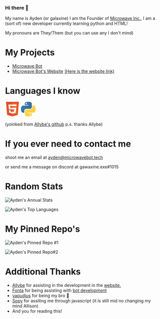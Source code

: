 ### Hi there 👋
My name is Ayden (or galaxine) I am the Founder of [Microwave Inc.](https://github.com/microwave-inc), I am a (sort of) new developer currently learning python and HTML!

My pronouns are They/Them (but you can use any I don't mind)

# My Projects
- [Microwave Bot](https://github.com/microwave-inc/microwave)
- [Microwave Bot's Website](https://github.com/microwave-inc/microwave-website) [(Here is the website link)](https://microwavebot.tech)

# Languages I know

<img src="https://raw.githubusercontent.com/Allybe/Allybe/main/photos/html.png" width="48"> <img src="https://raw.githubusercontent.com/Allybe/Allybe/main/photos/python.png" width="48">

(yoinked from [Allybe's github](https://github.com/Allybe/Allybe/blob/main/README.md) p.s. thanks Allybe)

# If you ever need to contact me

shoot me an email at [ayden@microwavebot.tech](mailto:ayden@microwavebot.tech)

or send me a message on discord at gawaxine.exe#1015


# Random Stats

![Ayden's Annual Stats](https://github-readme-stats.vercel.app/api?username=galaxine-senpai&theme=synthwave&show_icons=true)

![Ayden's Top Languages](https://github-readme-stats.vercel.app/api/top-langs/?username=galaxine-senpai&theme=synthwave&layout=compact)

# My Pinned Repo's

![Ayden's Pinned Repo #1](https://github-readme-stats.vercel.app/api/pin/?username=microwave-inc&repo=microwave.js&theme=synthwave&show_owner=true)

![Ayden's Pinned Repo#2](https://github-readme-stats.vercel.app/api/pin/?username=microwave-inc&repo=microwave-website&theme=synthwave&show_owner=true)

# Additional Thanks

- [Allybe](https://github.com/Allybe) for assisting in the development in the [website.](https://github.com/galaxine-senpai/microwave-website)
- [Fonta](https://github.com/Fonta22) for being assisting with [bot development](https://github.com/galaxine-senpai/microwave)
- [yapudjus](https://github.com/yapudjus) for being my bro 🙂
- [Sopy](https://github.com/sopyb) for assiting me through javascript (it is still mid no changing my mind Allison)
- And you for reading this!
